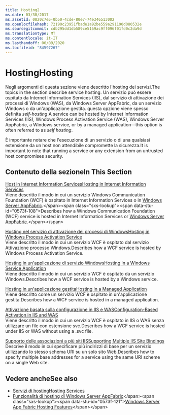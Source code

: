 ```yaml
---
title: Hosting2
ms.date: 03/30/2017
ms.assetid: 0820c7e5-0b50-4cde-80e7-74e346513002
ms.openlocfilehash: 72190c23951fbade1a92be559a291190d080532e
ms.sourcegitcommit: cdb295dd1db589ce5169ac9ff096f01fd0c2da9d
ms.translationtype: MT
ms.contentlocale: it-IT
ms.lasthandoff: 06/09/2020
ms.locfileid: "84597267"
---
```

# <a name="hosting"></a><span data-ttu-id="0573f-102">Hosting</span><span class="sxs-lookup"><span data-stu-id="0573f-102">Hosting</span></span>
<span data-ttu-id="0573f-103">Negli argomenti di questa sezione viene descritto l'hosting dei servizi.</span><span class="sxs-lookup"><span data-stu-id="0573f-103">The topics in the section describe service hosting.</span></span> <span data-ttu-id="0573f-104">Un servizio può essere ospitato da Internet Information Services (IIS), dal servizio di attivazione dei processi di Windows (WAS), da Windows Server AppFabric, da un servizio Windows o da un'applicazione gestita. questa opzione viene spesso definita *self-hosting*.</span><span class="sxs-lookup"><span data-stu-id="0573f-104">A service can be hosted by Internet Information Services (IIS), Windows Process Activation Service (WAS), Windows Server AppFabric, a Windows service, or by a managed application—this option is often referred to as *self hosting*.</span></span>  
  
 <span data-ttu-id="0573f-105">È importante notare che l'esecuzione di un servizio o di una qualsiasi estensione da un host non attendibile compromette la sicurezza.</span><span class="sxs-lookup"><span data-stu-id="0573f-105">It is important to note that running a service or any extension from an untrusted host compromises security.</span></span>  
  
## <a name="in-this-section"></a><span data-ttu-id="0573f-106">Contenuto della sezione</span><span class="sxs-lookup"><span data-stu-id="0573f-106">In This Section</span></span>  
 [<span data-ttu-id="0573f-107">Host in Internet Information Services</span><span class="sxs-lookup"><span data-stu-id="0573f-107">Hosting in Internet Information Services</span></span>](hosting-in-internet-information-services.md)  
 <span data-ttu-id="0573f-108">Viene descritto il modo in cui un servizio Windows Communication Foundation (WCF) è ospitato in Internet Information Services o in [Windows Server AppFabric](https://docs.microsoft.com/previous-versions/appfabric/ff384253(v=azure.10)).</span><span class="sxs-lookup"><span data-stu-id="0573f-108">Describes how a Windows Communication Foundation (WCF) service is hosted in Internet Information Services or [Windows Server AppFabric](https://docs.microsoft.com/previous-versions/appfabric/ff384253(v=azure.10)).</span></span>  
  
 [<span data-ttu-id="0573f-109">Hosting nel servizio di attivazione dei processi di Windows</span><span class="sxs-lookup"><span data-stu-id="0573f-109">Hosting in Windows Process Activation Service</span></span>](hosting-in-windows-process-activation-service.md)  
 <span data-ttu-id="0573f-110">Viene descritto il modo in cui un servizio WCF è ospitato dal servizio Attivazione processo Windows.</span><span class="sxs-lookup"><span data-stu-id="0573f-110">Describes how a WCF service is hosted by Windows Process Activation Service.</span></span>  
  
 [<span data-ttu-id="0573f-111">Hosting in un'applicazione di servizio Windows</span><span class="sxs-lookup"><span data-stu-id="0573f-111">Hosting in a Windows Service Application</span></span>](hosting-in-a-windows-service-application.md)  
 <span data-ttu-id="0573f-112">Viene descritto il modo in cui un servizio WCF è ospitato da un servizio Windows.</span><span class="sxs-lookup"><span data-stu-id="0573f-112">Describes how a WCF service is hosted by a Windows service.</span></span>  
  
 [<span data-ttu-id="0573f-113">Hosting in un'applicazione gestita</span><span class="sxs-lookup"><span data-stu-id="0573f-113">Hosting in a Managed Application</span></span>](hosting-in-a-managed-application.md)  
 <span data-ttu-id="0573f-114">Viene descritto come un servizio WCF è ospitato in un'applicazione gestita.</span><span class="sxs-lookup"><span data-stu-id="0573f-114">Describes how a WCF service is hosted in a managed application.</span></span>  
  
 [<span data-ttu-id="0573f-115">Attivazione basata sulla configurazione in IIS e WAS</span><span class="sxs-lookup"><span data-stu-id="0573f-115">Configuration-Based Activation in IIS and WAS</span></span>](configuration-based-activation-in-iis-and-was.md)  
 <span data-ttu-id="0573f-116">Viene descritto il modo in cui un servizio WCF è ospitato in IIS o WAS senza utilizzare un file con estensione svc.</span><span class="sxs-lookup"><span data-stu-id="0573f-116">Describes how a WCF service is hosted under IIS or WAS without using a .svc file.</span></span>  
  
 [<span data-ttu-id="0573f-117">Supporto delle associazioni a più siti IIS</span><span class="sxs-lookup"><span data-stu-id="0573f-117">Supporting Multiple IIS Site Bindings</span></span>](supporting-multiple-iis-site-bindings.md)  
 <span data-ttu-id="0573f-118">Descrive il modo in cui specificare più indirizzi di base per un servizio utilizzando lo stesso schema URI su un solo sito Web.</span><span class="sxs-lookup"><span data-stu-id="0573f-118">Describes how to specify multiple base addresses for a service using the same URI scheme on a single Web site.</span></span>  
  
## <a name="see-also"></a><span data-ttu-id="0573f-119">Vedere anche</span><span class="sxs-lookup"><span data-stu-id="0573f-119">See also</span></span>

- [<span data-ttu-id="0573f-120">Servizi di hosting</span><span class="sxs-lookup"><span data-stu-id="0573f-120">Hosting Services</span></span>](../hosting-services.md)
- <span data-ttu-id="0573f-121">[Funzionalità di hosting di Windows Server AppFabric](https://docs.microsoft.com/previous-versions/appfabric/ee677189(v=azure.10))</span><span class="sxs-lookup"><span data-stu-id="0573f-121">[Windows Server App Fabric Hosting Features](https://docs.microsoft.com/previous-versions/appfabric/ee677189(v=azure.10))</span></span>
